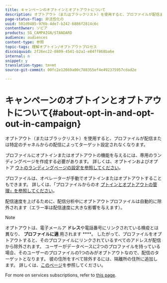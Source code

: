 ```yaml
---
title: キャンペーンのオプトインとオプトアウトについて
description: オプトアウト（またはブラックリスト）を使用すると、プロファイルが配信または特定のチャネルからの配信によってターゲット設定されなくなります。
page-status-flag: 非活性化の
uuid: 501d9485-976b-4de7-b242-6886f2814c6c
contentOwner: ソビア
products: SG_CAMPAIGN/STANDARD
audience: audiences
content-type: 参照
topic-tags: 理解オプトイン/オプトアウトプロセス
discoiquuid: 2f26ec22-0809-4541-b2a1-e84ff868ba6e
internal: n
snippet: y
translation-type: tm+mt
source-git-commit: 00fc2e12669a00c788355ef4e492375957cdad2e

---
```



# キャンペーンのオプトインとオプトアウトについて{#about-opt-in-and-opt-out-in-campaign}

オプトアウト（またはブラックリスト）を使用すると、プロファイルが配信または特定のチャネルからの配信によってターゲット設定されなくなります。

プロファイルにオプトインまたはオプトアウトの機能を与えるには、専用のランディングページを作成する必要があります。 詳しくは、オプトインおよびオプトア [ウトのランディングページの設定を参照してください](../../audiences/using/managing-opt-in-and-opt-out-in-campaign.md#setting-up-opt-in-and-opt-out-landing-pages)。

プロファイルは、オペレーターが手動でオプトインまたはオプトアウトすることもできます。 詳しくは、「プロファイルからのオ [プトインとオプトアウトの管理」を参照してください](../../audiences/using/managing-opt-in-and-opt-out-in-campaign.md#managing-opt-in-and-opt-out-from-a-profile)。

配信速度を上げるために、配信分析中にオプトアウトプロファイルは自動的に除外されます（エラー率は配信速度に大きな影響を与えます）。

>[!NOTE]
>
>オプトアウトは、電子メールア **ドレス**&#x200B;や電話番号にリンクされている検疫とは異なり、 **プロファイルに適** 用されます ****。 したがって、プロファイルをオプトアウトすると、そのプロファイルにリンクされているすべてのアドレスが配信から除外されます。 ユーザーがデータベースに2つのプロファイルを持っている場合、そのユーザーのプロファイルの1つのみがオプトアウトなので、配信のターゲットとなります。 彼の住所をすべて除外するには、隔離所の住所に追加します。 詳しくは、[このページ](../../sending/using/understanding-quarantine-management.md#identifying-quarantined-addresses-for-the-entire-platform)を参照してください。

For more on services subscriptions, refer to [this page](../../audiences/using/about-subscriptions.md).
